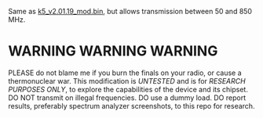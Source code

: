 Same as [k5_v2.01.19_mod.bin](https://github.com/Tunas1337/UV-K5-Modded-Firmwares/blob/main/k5_v2.01.19_mod.md), but allows transmission between 50 and 850 MHz.

# WARNING WARNING WARNING
PLEASE do not blame me if you burn the finals on your radio, or cause a thermonuclear war. This modification is *UNTESTED* and is for *RESEARCH PURPOSES ONLY*, to explore the capabilities of the device and its chipset.
DO NOT transmit on illegal frequencies. DO use a dummy load. DO report results, preferably spectrum analyzer screenshots, to this repo for research.
